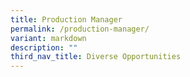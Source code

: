 ```yaml
---
title: Production Manager
permalink: /production-manager/
variant: markdown
description: ""
third_nav_title: Diverse Opportunities
---
```

